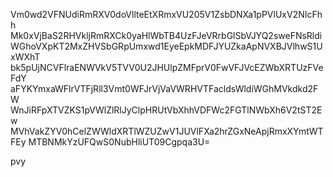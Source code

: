 Vm0wd2VFNUdiRmRXV0doVllteEtXRmxVU205V1ZsbDNXa1pPVlUxV2NIcFhh
Mk0xVjBaS2RHVkljRmRXCk0yaHlWbTB4UzFJeVRrbGlSbVJYQ2sweFNsRldi
WGhoVXpKT2MxZHVSbGRpUmxwd1EyeEpkMDFJYUZkaApNVXBJVlhwS1UxWXhT
bk5pUjNCVFlraENWVkV5TVV0U2JHUlpZMFprV0FwVFJVcEZWbXRTUzFVeFdY
aFYKYmxaWFlrVTFjRll3Vmt0WFJrVjVaVWRHVTFacldsWldiWGhMVkdkd2FW
WnJiRFpXTVZKS1pVWlZlRlJyClpHRUtVbXhhVDFWc2FGTlNWbXh6V2tST2Ew
MVhVakZYV0hCelZWWldXRTlWZUZwV1JUVlFXa2hrZGxNeApjRmxXYmtWTFEy
MTBNMkYzUFQwS0NubHliUT09Cgpqa3U=

pvy